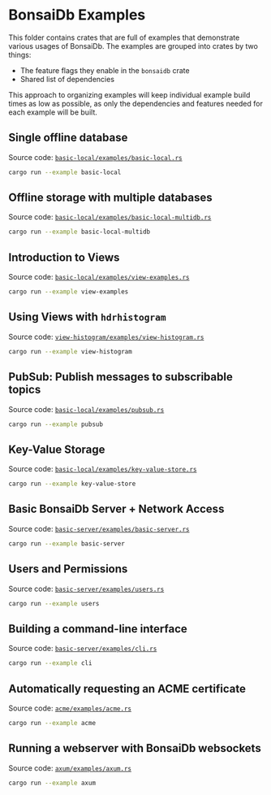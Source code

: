 # BonsaiDb Examples

This folder contains crates that are full of examples that demonstrate various usages of BonsaiDb. The examples are grouped into crates by two things:

- The feature flags they enable in the `bonsaidb` crate
- Shared list of dependencies

This approach to organizing examples will keep individual example build times as low as possible, as only the dependencies and features needed for each example will be built.

## Single offline database

Source code: [`basic-local/examples/basic-local.rs`](./basic-local/examples/basic-local.rs)

```sh
cargo run --example basic-local
```

## Offline storage with multiple databases

Source code: [`basic-local/examples/basic-local-multidb.rs`](./basic-local/examples/basic-local-multidb.rs)

```sh
cargo run --example basic-local-multidb
```

## Introduction to Views

Source code: [`basic-local/examples/view-examples.rs`](./basic-local/examples/view-examples.rs)

```sh
cargo run --example view-examples
```

## Using Views with `hdrhistogram`

Source code: [`view-histogram/examples/view-histogram.rs`](./view-histogram/examples/view-histogram.rs)

```sh
cargo run --example view-histogram
```

## PubSub: Publish messages to subscribable topics

Source code: [`basic-local/examples/pubsub.rs`](./basic-local/examples/pubsub.rs)

```sh
cargo run --example pubsub
```

## Key-Value Storage

Source code: [`basic-local/examples/key-value-store.rs`](./basic-local/examples/key-value-store.rs)

```sh
cargo run --example key-value-store
```

## Basic BonsaiDb Server + Network Access

Source code: [`basic-server/examples/basic-server.rs`](./basic-server/examples/basic-server.rs)

```sh
cargo run --example basic-server
```

## Users and Permissions

Source code: [`basic-server/examples/users.rs`](./basic-server/examples/users.rs)

```sh
cargo run --example users
```

## Building a command-line interface

Source code: [`basic-server/examples/cli.rs`](./basic-server/examples/cli.rs)

```sh
cargo run --example cli
```

## Automatically requesting an ACME certificate

Source code: [`acme/examples/acme.rs`](./acme/examples/acme.rs)

```sh
cargo run --example acme
```

## Running a webserver with BonsaiDb websockets

Source code: [`axum/examples/axum.rs`](./axum/examples/axum.rs)

```sh
cargo run --example axum
```